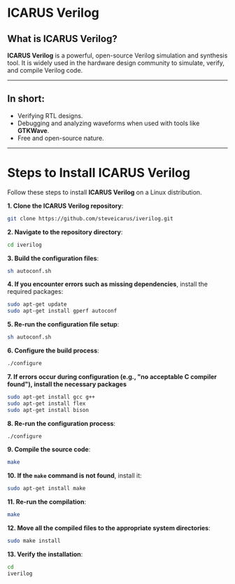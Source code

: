 # ICARUS Verilog

## What is ICARUS Verilog?

**ICARUS Verilog** is a powerful, open-source Verilog simulation and synthesis tool. It is widely used in the hardware design community to simulate, verify, and compile Verilog code. 

---

## In short:

- Verifying RTL designs.
- Debugging and analyzing waveforms when used with tools like **GTKWave**.
- Free and open-source nature.

---

# Steps to Install ICARUS Verilog

Follow these steps to install **ICARUS Verilog** on a Linux distribution. 


**1. Clone the ICARUS Verilog repository**:
```bash
git clone https://github.com/steveicarus/iverilog.git
```

**2. Navigate to the repository directory**:
```bash
cd iverilog
```

**3. Build the configuration files**:
```bash
sh autoconf.sh
```

**4. If you encounter errors such as missing dependencies**, install the required packages:
```bash
sudo apt-get update
sudo apt-get install gperf autoconf
```

**5. Re-run the configuration file setup**:
```bash
sh autoconf.sh
```

**6. Configure the build process**:
```bash
./configure
```

**7. If errors occur during configuration (e.g., "no acceptable C compiler found"), install the necessary packages**
```bash
sudo apt-get install gcc g++
sudo apt-get install flex
sudo apt-get install bison
```

**8. Re-run the configuration process**:
```bash
./configure
```

**9. Compile the source code**:
```bash
make
```

**10. If the `make` command is not found**, install it:
```bash
sudo apt-get install make
```

**11. Re-run the compilation**:
```bash
make
```

**12. Move all the compiled files to the appropriate system directories**:
```bash
sudo make install
```

**13. Verify the installation**:
```bash
cd
iverilog
```
